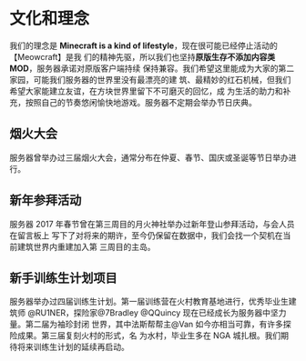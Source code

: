 # 文化和理念

我们的理念是 **Minecraft is a kind of lifestyle**，现在很可能已经停止活动的【Meowcraft】是我
们的精神先驱，所以我们也坚持**原版生存不添加内容类 MOD**，服务器承诺对原版客户端持续
保持兼容。我们希望这里能成为大家的第二家园，可能我们服务器的世界里没有最漂亮的建
筑、最精妙的红石机械，但我们希望大家能建立友谊，在方块世界里留下不可磨灭的回忆，成
为生活的助力和补充，按照自己的节奏悠闲愉快地游戏。服务器不定期会举办节日庆典。

## 烟火大会

服务器曾举办过三届烟火大会，通常分布在仲夏、春节、国庆或圣诞等节日举办进行。

## 新年参拜活动

服务器 2017 年春节曾在第三周目的月火神社举办过新年登山参拜活动，与会人员在留言板上
写下了对将来的期许，至今仍保留在数据中，我们会找一个契机在当前建筑世界内重建加入第
三周目的主岛。

## 新手训练生计划项目

服务器举办过四届训练生计划。第一届训练营在火村教育基地进行，优秀毕业生建筑师
@RU1NER，探险家@7Bradley @QQuincy 现在已经成长为服务器中坚力量。第二届为袖珍封闭
世界，其中法斯帮帮主@Van 如今亦相当可靠，有许多探险成果。第三届复刻火村的形式，名
为水村，毕业生多在 NGA 城扎根。我们期待将来训练生计划的延续再启动。

